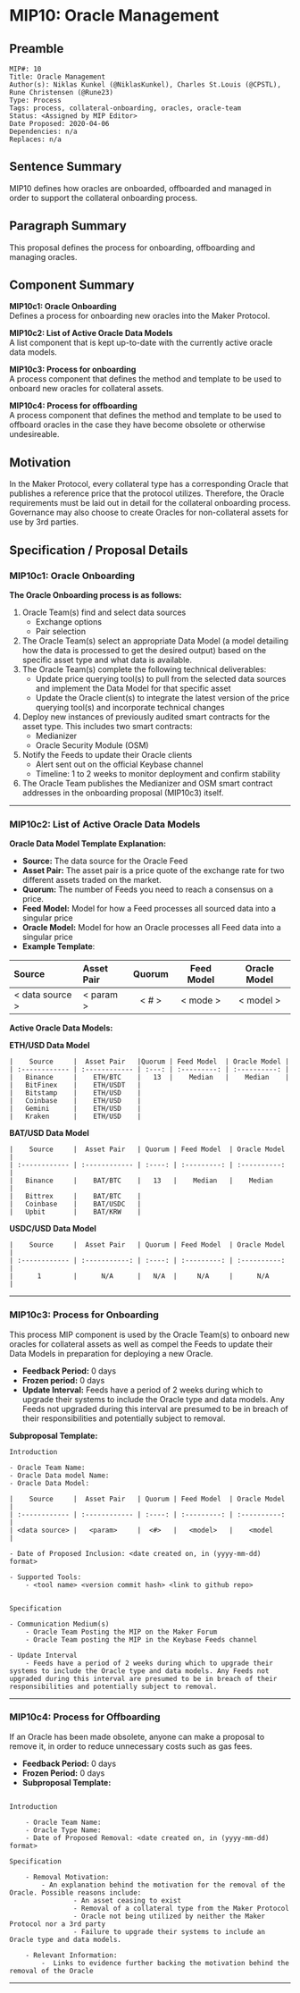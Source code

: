 # MIP10: Oracle Management


## Preamble
```
MIP#: 10
Title: Oracle Management 
Author(s): Niklas Kunkel (@NiklasKunkel), Charles St.Louis (@CPSTL), Rune Christensen (@Rune23)
Type: Process
Tags: process, collateral-onboarding, oracles, oracle-team
Status: <Assigned by MIP Editor>
Date Proposed: 2020-04-06
Dependencies: n/a
Replaces: n/a
```

## Sentence Summary

MIP10 defines how oracles are onboarded, offboarded and managed in order to support the collateral onboarding process.

## Paragraph Summary

This proposal defines the process for onboarding, offboarding and managing oracles.

## Component Summary

**MIP10c1: Oracle Onboarding**  
Defines a process for onboarding new oracles into the Maker Protocol.

**MIP10c2: List of Active Oracle Data Models**  
A list component that is kept up-to-date with the currently active oracle data models.

**MIP10c3: Process for onboarding**  
A process component that defines the method and template to be used to onboard new oracles for collateral assets.

**MIP10c4: Process for offboarding**  
A process component that defines the method and template to be used to offboard oracles in the case they have become obsolete or otherwise undesireable.

## Motivation

In the Maker Protocol, every collateral type has a corresponding Oracle that publishes a reference price that the protocol utilizes. Therefore, the Oracle requirements must be laid out in detail for the collateral onboarding process. Governance may also choose to create Oracles for non-collateral assets for use by 3rd parties.

## Specification / Proposal Details

### MIP10c1: Oracle Onboarding

**The Oracle Onboarding process is as follows:**

1. Oracle Team(s) find and select data sources
    - Exchange options
    - Pair selection
2. The Oracle Team(s) select an appropriate Data Model (a model detailing how the data is processed to get the desired output) based on the specific asset type and what data is available.
3. The Oracle Team(s) complete the following technical deliverables:
    - Update price querying tool(s) to pull from the selected data sources and implement the Data Model for that specific asset
    - Update the Oracle client(s) to integrate the latest version of the price querying tool(s) and incorporate technical changes
4. Deploy new instances of previously audited smart contracts for the asset type. This includes two smart contracts:
    - Medianizer
    - Oracle Security Module (OSM) 
5. Notify the Feeds to update their Oracle clients 
    - Alert sent out on the official Keybase channel
    - Timeline: 1 to 2 weeks to monitor deployment and confirm stability
6. The Oracle Team publishes the Medianizer and OSM smart contract addresses in the onboarding proposal (MIP10c3) itself.

---

### MIP10c2: List of Active Oracle Data Models

**Oracle Data Model Template Explanation:**
- **Source:** The data source for the Oracle Feed
- **Asset Pair:** The asset pair is a price quote of the exchange rate for two different assets traded on the market.
- **Quorum:** The number of Feeds you need to reach a consensus on a price.
- **Feed Model:**  Model for how a Feed processes all sourced data into a singular price
- **Oracle Model:** Model for how an Oracle processes all Feed data into a singular price
- **Example Template**:

| Source |  Asset Pair   | Quorum | Feed Model  | Oracle Model |
| :------------ | :------------ | :----: | :---------: | :----------: |
| < data source >  |   < param >     |  < # >   |   < mode >   |    < model >    |

**Active Oracle Data Models:**

**ETH/USD Data Model**

    |    Source     |  Asset Pair   |Quorum | Feed Model  | Oracle Model |
    | :------------ | :------------ | :---: | :---------: | :----------: |
    |   Binance     |    ETH/BTC    |   13  |    Median   |    Median    |
    |   BitFinex    |    ETH/USDT   |
    |   Bitstamp    |    ETH/USD    |
    |   Coinbase    |    ETH/USD    |
    |   Gemini      |    ETH/USD    |
    |   Kraken      |    ETH/USD    |

**BAT/USD Data Model**

    |    Source     |  Asset Pair   | Quorum | Feed Model  | Oracle Model |
    | :------------ | :------------ | :----: | :---------: | :----------: |
    |   Binance     |    BAT/BTC    |   13   |    Median   |    Median    |
    |   Bittrex     |    BAT/BTC    |
    |   Coinbase    |    BAT/USDC   |
    |   Upbit       |    BAT/KRW    |

**USDC/USD Data Model**

    |    Source     |  Asset Pair   | Quorum | Feed Model  | Oracle Model |
    | :------------ | :-----------: | :----: | :---------: | :----------: |
    |      1        |      N/A      |   N/A  |     N/A     |      N/A     |

---
### MIP10c3: Process for Onboarding


This process MIP component is used by the Oracle Team(s) to onboard new oracles for collateral assets as well as compel the Feeds to update their Data Models in preparation for deploying a new Oracle.

- **Feedback Period:** 0 days
- **Frozen period:** 0 days
- **Update Interval:** Feeds have a period of 2 weeks during which to upgrade their systems to include the Oracle type and data models. Any Feeds not upgraded during this interval are presumed to be in breach of their responsibilities and potentially subject to removal.

**Subproposal Template:**

    Introduction
    
    - Oracle Team Name:
    - Oracle Data model Name:
    - Oracle Data Model: 
    
    |    Source     |  Asset Pair   | Quorum | Feed Model  | Oracle Model |
    | :------------ | :------------ | :----: | :---------: | :----------: |
    | <data source> |   <param>     |  <#>   |   <model>   |    <model    |
    
    - Date of Proposed Inclusion: <date created on, in (yyyy-mm-dd) format>
    
    - Supported Tools: 
        - <tool name> <version commit hash> <link to github repo>
    	 
    
    Specification
    
    - Communication Medium(s)
    	- Oracle Team Posting the MIP on the Maker Forum
    	- Oracle Team posting the MIP in the Keybase Feeds channel
    
    - Update Interval
    	- Feeds have a period of 2 weeks during which to upgrade their systems to include the Oracle type and data models. Any Feeds not upgraded during this interval are presumed to be in breach of their responsibilities and potentially subject to removal.
    
---

### MIP10c4: Process for Offboarding

If an Oracle has been made obsolete, anyone can make a proposal to remove it, in order to reduce unnecessary costs such as gas fees. 
- **Feedback Period:** 0 days
- **Frozen Period:** 0 days
- **Subproposal Template:**
```

Introduction
    
    - Oracle Team Name:  
    - Oracle Type Name: 
    - Date of Proposed Removal: <date created on, in (yyyy-mm-dd) format>
    
Specification
        
    - Removal Motivation:
        - An explanation behind the motivation for the removal of the Oracle. Possible reasons include:
                - An asset ceasing to exist 
                - Removal of a collateral type from the Maker Protocol
                - Oracle not being utilized by neither the Maker Protocol nor a 3rd party
                - Failure to upgrade their systems to include an Oracle type and data models.
    				
    - Relevant Information:
    	-  Links to evidence further backing the motivation behind the removal of the Oracle

```
---
